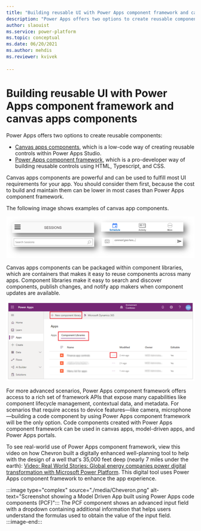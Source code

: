 ```yaml
---
title: "Building reusable UI with Power Apps component framework and canvas apps components  | MicrosoftDocs"
description: "Power Apps offers two options to create reusable components: low-code canvas components in Power Apps Studio and the Power Apps component framework."
author: slaouist
ms.service: power-platform
ms.topic: conceptual
ms.date: 06/20/2021
ms.author: mehdis
ms.reviewer: kvivek 
  
---
```

# Building reusable UI with Power Apps component framework and canvas apps components

Power Apps offers two options to create reusable components:

- [Canvas apps components](/powerapps/maker/canvas-apps/create-component), which is a low-code way of creating reusable controls within Power Apps Studio. 
- [Power Apps component framework](/powerapps/developer/component-framework/overview), which is a pro-developer way of building reusable controls using HTML, Typescript, and CSS. 

Canvas apps components are powerful and can be used to fulfill most UI requirements for your app. You should consider them first, because the cost to build and maintain them can be lower in most cases than Power Apps component framework.

The following image shows examples of canvas app components.

![Screenshot of components in canvas apps like Sessions, Schedule, and Activity.](./media/components.png)

Canvas apps components can be packaged within component libraries, which are containers that makes it easy to reuse components across many apps. Component libraries make it easy to search and discover components, publish changes, and notify app makers when component updates are available.

![Screenshot of component libraries in maker portal.](./media/ComponentLibrary.png)

For more advanced scenarios, Power Apps component framework offers access to a rich set of framework APIs that expose many capabilities like component lifecycle management, contextual data, and metadata. For scenarios that require access to device features&mdash;like camera, microphone&mdash;building a code component by using Power Apps component framework will be the only option. Code components created with Power Apps component framework can be used in canvas apps, model-driven apps, and Power Apps portals.

To see real-world use of Power Apps component framework, view this video on how Chevron built a digitally enhanced well-planning tool to help with the design of a well that's 35,000 feet deep (nearly 7 miles under the earth): [Video: Real World Stories: Global energy companies power digital transformation with Microsoft Power Platform](https://youtu.be/ABcRl-lErIY?t=2050). This digital tool uses Power Apps component framework to enhance the app experience.

:::image type="complex" source="./media/Cheveron.png" alt-text="Screenshot showing a Model Driven App built using Power Apps code components (PCF)":::
   The PCF component shows an advanced input field with a dropdown containing additional information that helps users understand the formulas used to obtain the value of the input field.  
:::image-end:::
